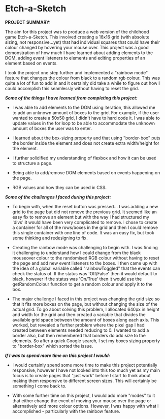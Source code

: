 # Etch-a-Sketch

**PROJECT SUMMARY:**

The aim for this project was to produce a web version of the childhood game Etch-a-Sketch. This involved creating a 16x16 grid (with absolute sizing, not responsive...yet) that had individual squares that could have their colour changed by hovering your mouse over. This project was a good demonstration of how much I have learned about adding elements to the DOM, adding event listeners to elements and editing properties of an element based on events.

I took the project one step further and implemented a "rainbow mode" feature that changes the colour from black to a random rgb colour. This was quite a lot of fun to add in and it certainly did take a while to figure out how I could accomplish this seamlessly without having to reset the grid.

_**Some of the things I have learned from completing this project:**_

- I was able to add elements to the DOM using iteration, this allowed me to add an unknown amount of boxes to the grid. For example, if the user wanted to create a 50x50 grid, I didn't have to hard code it. I was able to update values in the for loop to be able to accommodate the unknown amount of boxes the user was to enter.

- I learned about the box-sizing property and that using "border-box" puts the border inside the element and does not create extra width/height for the element.

- I further solidified my understanding of flexbox and how it can be used to structure a page.

- Being able to add/remove DOM elements based on events happening on the page.

- RGB values and how they can be used in CSS.

_**Some of the challenges I faced during this project:**_

- To begin with, when the reset button was pressed... I was adding a new grid to the page but did not remove the previous grid. It seemed like an easy fix to remove an element but with the way I had structured my 'divs' it would have been very complicated to remove. I chose to create a container for all of the rows/boxes in the grid and then I could remove this single container with one line of code. It was an easy fix, but took some thinking and redesigning to fix.

- Creating the rainbow mode was challenging to begin with. I was finding it challenging to understand how I could change from the black mouseover colour to the randomised RGB colour without having to reset the page and add new event listeners to the boxes. I then came up with the idea of a global variable called "rainbowToggled" that the events can check the status of. If the status was 'Off/False' then it would default to black, however if the status was 'On/True' then it would use the getRandomColour function to get a random colour and apply it to the box.

- The major challenge I faced in this project was changing the grid size so that it fits more boxes on the page, but without changing the size of the actual grid. To go about solving this problem, I allocated 640px in height and width for the grid and then created a variable that divides the available grid space between the amount of boxes along each axis. This worked, but revealed a further problem where the pixel gap I had created between elements needed reducing to 0. I wanted to add a border also, but then remembered that borders do add size to the elements. So after a quick Google search, I set my boxes sizing property to "border-box" which sorted the issue.

_**If I was to spend more time on this project I would:**_

- I would certainly spend some more time to make this project potentially responsive, however I have not looked into this too much yet as my main focus is to create pages that "just work" before I start to think about making them responsive to different screen sizes. This will certainly be something I come back to.

- With some further time on this project, I would add more "modes" to it that either change the event of moving your mouse over the page or alternatively add more colour options. However, I was happy with what I accomplished - particularly with the rainbow feature.
